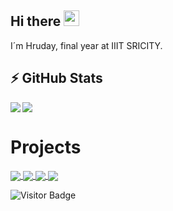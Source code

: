## Hi there <img src="https://media.giphy.com/media/hvRJCLFzcasrR4ia7z/giphy.gif" width="25px"></a>

I´m Hruday, final year at IIIT SRICITY.

## ⚡ GitHub Stats

<img align="left" src="https://github-readme-stats.vercel.app/api?username=HrudayGurijala&show_icons=true&count_private=true&theme=gruvbox" />
<img src="https://github-readme-stats.vercel.app/api/top-langs/?username=HrudayGurijala&layout=compact&count_private=true&theme=gruvbox" />


## 
# Projects


<a href="https://github.com/HrudayGurijala/Code-It-main" target="_blank">
    <img align="center" src="https://github-readme-stats.vercel.app/api/pin/?username=HrudayGurijala&repo=Code-It-main&theme=gruvbox" />
</a>
<a href="https://github.com/HrudayGurijala/learnflow" target="_blank">
    <img align="center" src="https://github-readme-stats.vercel.app/api/pin/?username=HrudayGurijala&repo=learnflow&theme=gruvbox" />
</a>
<a href="https://github.com/HrudayGurijala/blogmandi" target="_blank">
    <img align="center" src="https://github-readme-stats.vercel.app/api/pin/?username=HrudayGurijala&repo=blogmandi&theme=gruvbox" />
</a>
<a href="https://github.com/HrudayGurijala/PlantDiseaseRecognition" target="_blank">
    <img align="center" src="https://github-readme-stats.vercel.app/api/pin/?username=HrudayGurijala&repo=PlantDiseaseRecognition&theme=gruvbox" />
</a>

![Visitor Badge](https://visitor-badge.laobi.icu/badge?page_id=HrudayGurijala.HrudayGurijala)
